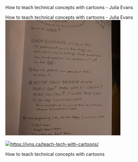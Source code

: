How to teach technical concepts with cartoons - Julia Evans

How to teach technical concepts with cartoons - Julia Evans
![](../_resources/bbe946f3d0c075599e6b2fb7742b6a7b.png)

![](../_resources/ea41f87f5690c6d603f41e09dd16eb34.png)https://jvns.ca/teach-tech-with-cartoons/

How to teach technical concepts with cartoons